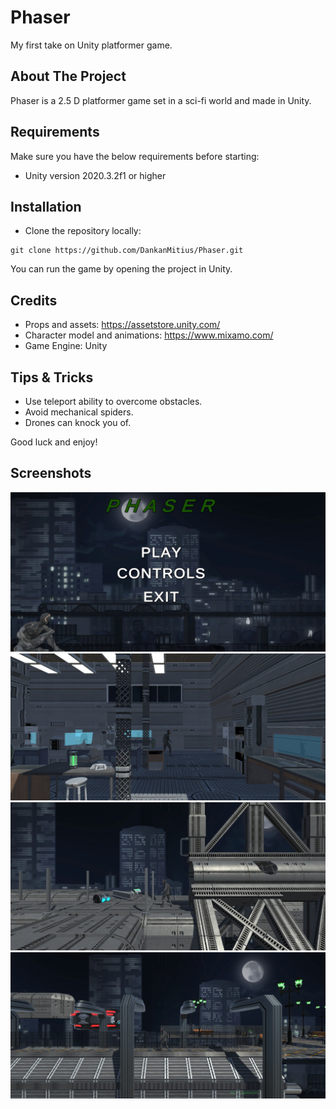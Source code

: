 # Phaser
My first take on Unity platformer game.

## About The Project
Phaser is a 2.5 D platformer game set in a sci-fi world and made in Unity.

## Requirements
Make sure you have the below requirements before starting:

+ Unity version 2020.3.2f1 or higher

## Installation

+ Clone the repository locally:
```
git clone https://github.com/DankanMitius/Phaser.git
```

You can run the game by opening the project in Unity.

## Credits

+ Props and assets: https://assetstore.unity.com/
+ Character model and animations: https://www.mixamo.com/
+ Game Engine: Unity

## Tips & Tricks

+ Use teleport ability to overcome obstacles.
+ Avoid mechanical spiders.
+ Drones can knock you of.

Good luck and enjoy!

## Screenshots
![](Screenshots/2f89ced173b9fbf90f5bede29175ff7f.jpg)
![](Screenshots/a722bff4576e72e1abbca71b06fd1646.jpg)
![](Screenshots/d2f5eeac2aa8b6b0765c7c5dec6c04c4.jpg)
![](Screenshots/f86f391cef5c4556a5327e34010e8b12.jpg)